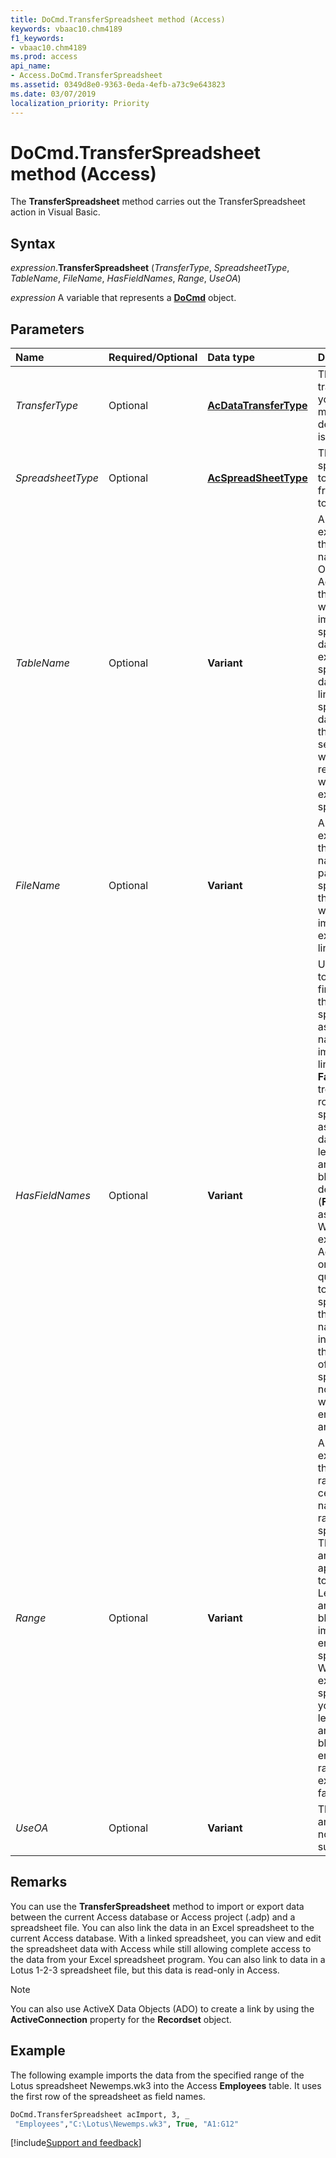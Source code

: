 ```yaml
---
title: DoCmd.TransferSpreadsheet method (Access)
keywords: vbaac10.chm4189
f1_keywords:
- vbaac10.chm4189
ms.prod: access
api_name:
- Access.DoCmd.TransferSpreadsheet
ms.assetid: 0349d8e0-9363-0eda-4efb-a73c9e643823
ms.date: 03/07/2019
localization_priority: Priority
---
```



# DoCmd.TransferSpreadsheet method (Access)

The **TransferSpreadsheet** method carries out the TransferSpreadsheet action in Visual Basic.


## Syntax

_expression_.**TransferSpreadsheet** (_TransferType_, _SpreadsheetType_, _TableName_, _FileName_, _HasFieldNames_, _Range_, _UseOA_)

_expression_ A variable that represents a **[DoCmd](Access.DoCmd.md)** object.


## Parameters

|Name|Required/Optional|Data type|Description|
|:-----|:-----|:-----|:-----|
| _TransferType_|Optional|**[AcDataTransferType](Access.AcDataTransferType.md)**|The type of transfer that you want to make. The default value is **acImport**.|
| _SpreadsheetType_|Optional|**[AcSpreadSheetType](Access.AcSpreadSheetType.md)**|The type of spreadsheet to import from, export to, or link to. |
| _TableName_|Optional|**Variant**|A string expression that is the name of the Office Access table that you want to import spreadsheet data into, export spreadsheet data from, or link spreadsheet data to, or the Access select query whose results you want to export to a spreadsheet.|
| _FileName_|Optional|**Variant**|A string expression that's the file name and path of the spreadsheet that you want to import from, export to, or link to.|
| _HasFieldNames_|Optional|**Variant**|Use **True** (1) to use the first row of the spreadsheet as field names when importing or linking. Use **False** (0) to treat the first row of the spreadsheet as normal data. If you leave this argument blank, the default (**False**) is assumed. When you export Access table or select query data to a spreadsheet, the field names are inserted into the first row of the spreadsheet no matter what you enter for this argument.|
| _Range_|Optional|**Variant**|A string expression that's a valid range of cells or the name of a range in the spreadsheet. This argument applies only to importing. Leave this argument blank to import the entire spreadsheet. When you export to a spreadsheet, you must leave this argument blank. If you enter a range, the export will fail.|
| _UseOA_|Optional|**Variant**|This argument is not supported.|

## Remarks

You can use the **TransferSpreadsheet** method to import or export data between the current Access database or Access project (.adp) and a spreadsheet file. You can also link the data in an Excel spreadsheet to the current Access database. With a linked spreadsheet, you can view and edit the spreadsheet data with Access while still allowing complete access to the data from your Excel spreadsheet program. You can also link to data in a Lotus 1-2-3 spreadsheet file, but this data is read-only in Access.

> [!NOTE]
> You can also use ActiveX Data Objects (ADO) to create a link by using the **ActiveConnection** property for the **Recordset** object.


## Example

The following example imports the data from the specified range of the Lotus spreadsheet Newemps.wk3 into the Access **Employees** table. It uses the first row of the spreadsheet as field names.

```vb
DoCmd.TransferSpreadsheet acImport, 3, _ 
 "Employees","C:\Lotus\Newemps.wk3", True, "A1:G12"
```




[!include[Support and feedback](~/includes/feedback-boilerplate.md)]
